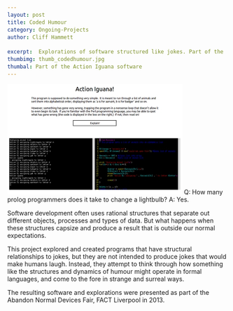 ```yaml
---
layout: post
title: Coded Humour
category: Ongoing-Projects
author: Cliff Hammett

excerpt:  Explorations of software structured like jokes. Part of the 'Jokes in Systems' series.
thumbimg: thumb_codedhumour.jpg
thumbal: Part of the Action Iguana software
---
```


![The buggy software Action Iguana](/resources/img/project_codedhumour.jpg)
Q: How many prolog programmers does it take to change a lightbulb?
A: Yes.

Software development often uses rational structures that separate out different objects, processes and types of data. But what happens when these structures capsize and produce a result that is outside our normal expectations.

This project explored and created programs that have structural relationships to jokes, but they are not intended to produce jokes that would make humans laugh. Instead, they attempt to think through how something like the structures and dynamics of humour might operate in formal languages, and come to the fore in strange and surreal ways.

The resulting software and explorations were presented as part of the Abandon Normal Devices Fair, FACT Liverpool in 2013.
